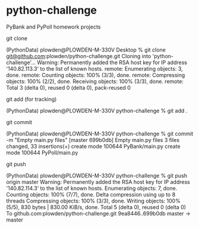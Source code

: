 # python-challenge
PyBank and PyPoll homework projects

git clone

(PythonData) plowden@PLOWDEN-M-330V Desktop % git clone git@github.com:plowden/python-challenge.git
Cloning into 'python-challenge'...
Warning: Permanently added the RSA host key for IP address '140.82.113.3' to the list of known hosts.
remote: Enumerating objects: 3, done.
remote: Counting objects: 100% (3/3), done.
remote: Compressing objects: 100% (2/2), done.
Receiving objects: 100% (3/3), done.
remote: Total 3 (delta 0), reused 0 (delta 0), pack-reused 0

git add (for tracking)

(PythonData) plowden@PLOWDEN-M-330V python-challenge % git add .

git commit

(PythonData) plowden@PLOWDEN-M-330V python-challenge % git commit -m "Empty main.py files"
[master 699b0db] Empty main.py files
 3 files changed, 33 insertions(+)
 create mode 100644 PyBank/main.py
 create mode 100644 PyPoll/main.py

git push

(PythonData) plowden@PLOWDEN-M-330V python-challenge % git push origin master
Warning: Permanently added the RSA host key for IP address '140.82.114.3' to the list of known hosts.
Enumerating objects: 7, done.
Counting objects: 100% (7/7), done.
Delta compression using up to 8 threads
Compressing objects: 100% (3/3), done.
Writing objects: 100% (5/5), 830 bytes | 830.00 KiB/s, done.
Total 5 (delta 0), reused 0 (delta 0)
To github.com:plowden/python-challenge.git
   9ea8446..699b0db  master -> master

